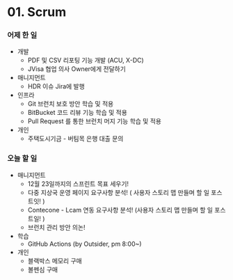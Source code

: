 # 01. Scrum

### 어제 한 일

- 개발
    - PDF 및 CSV 리포팅 기능 개발 (ACU, X-DC)
    - JVisa 협업 의사 Owner에게 전달하기
- 매니지먼트
    - HDR 이슈 Jira에 발행
- 인프라
    - Git 브런치 보호 방안 학습 및 적용
    - BitBucket 코드 리뷰 기능 학습 및 적용
    - Pull Request 를 통한 브런치 머지 기능 학습 및 적용
- 개인
    - 주택도시기금 - 버팀목 은행 대출 문의

### 오늘 할 일

- 매니지먼트
    - 12월 23일까지의 스프린트 목표 세우기!
    - 다중 지상국 운영 페이지 요구사항 분석! ( 사용자 스토리 맵 만들며 할 일 포스트잇! )
    - Contecone - Lcam 연동 요구사항 분석! (사용자 스토리 맵 만들며 할 일 포스트일! )
    - 브런치 관리 방안 의논!
- 학습
    - GitHub Actions (by Outsider, pm 8:00~)
- 개인
    - 블랙박스 메모리 구매
    - 볼펜심 구매
